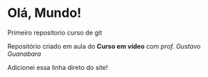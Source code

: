 # Olá, Mundo!
 Primeiro repositorio curso de git

 Repositório criado em aula do **Curso em vídeo** com *prof. Gustavo Guanabara*

Adicionei essa linha direto do site!
